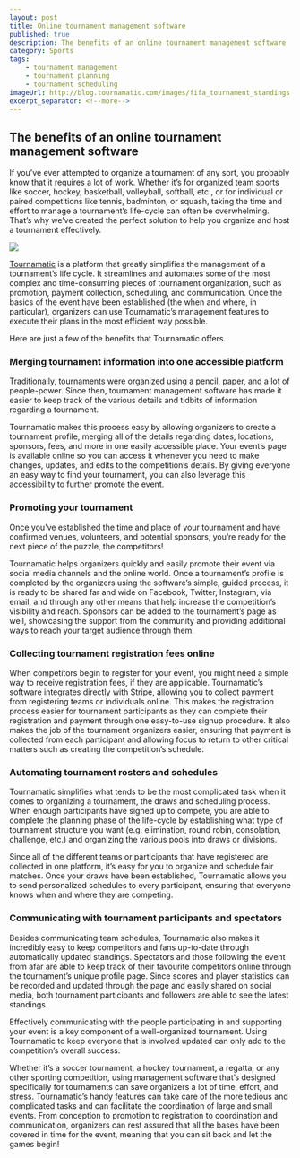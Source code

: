 ```yaml
---
layout: post
title: Online tournament management software
published: true
description: The benefits of an online tournament management software
category: Sports
tags:
    - tournament management
    - tournament planning
    - tournament scheduling
imageUrl: http://blog.tournamatic.com/images/fifa_tournament_standings.jpg
excerpt_separator: <!--more-->
---
```



## The benefits of an online tournament management software

If you’ve ever attempted to organize a tournament of any sort, you probably know that it requires a lot of work. Whether it’s for organized team sports like soccer, hockey, basketball, volleyball, softball, etc., or for individual or paired competitions like tennis, badminton, or squash, taking the time and effort to manage a tournament’s life-cycle can often be overwhelming. That’s why we’ve created the perfect solution to help you organize and host a tournament effectively. 
<!--more-->
![](/images/fifa_tournament_standings.jpg)

[Tournamatic](https://www.tournamatic.com) is a platform that greatly simplifies the management of a tournament’s life cycle. It streamlines and automates some of the most complex and time-consuming pieces of tournament organization, such as promotion, payment collection, scheduling, and communication. Once the basics of the event have been established (the when and where, in particular), organizers can use Tournamatic’s management features to execute their plans in the most efficient way possible.

Here are just a few of the benefits that Tournamatic offers.

### Merging tournament information into one accessible platform
Traditionally, tournaments were organized using a pencil, paper, and a lot of people-power. Since then, tournament management software has made it easier to keep track of the various details and tidbits of information regarding a tournament. 

Tournamatic makes this process easy by allowing organizers to create a tournament profile, merging all of the details regarding dates, locations, sponsors, fees, and more in one easily accessible place. Your event’s page is available online so you can access it whenever you need to make changes, updates, and edits to the competition’s details. By giving everyone an easy way to find your tournament, you can also leverage this accessibility to further promote the event. 

### Promoting your tournament
Once you’ve established the time and place of your tournament and have confirmed venues, volunteers, and potential sponsors, you’re ready for the next piece of the puzzle, the competitors!  

Tournamatic helps organizers quickly and easily promote their event via social media channels and the online world. Once a tournament’s profile is completed by the organizers using the software’s simple, guided process, it is ready to be shared far and wide on Facebook, Twitter, Instagram, via email, and through any other means that help increase the competition’s visibility and reach. Sponsors can be added to the tournament’s page as well, showcasing the support from the community and providing additional ways to reach your target audience through them. 

### Collecting tournament registration fees online
When competitors begin to register for your event, you might need a simple way to receive registration fees, if they are applicable. Tournamatic’s software integrates directly with Stripe, allowing you to collect payment from registering teams or individuals online. This makes the registration process easier for tournament participants as they can complete their registration and payment through one easy-to-use signup procedure. It also makes the job of the tournament organizers easier, ensuring that payment is collected from each participant and allowing focus to return to other critical matters such as creating the competition’s schedule. 

### Automating tournament rosters and schedules
Tournamatic simplifies what tends to be the most complicated task when it comes to organizing a tournament, the draws and scheduling process. When enough participants have signed up to compete, you are able to complete the planning phase of the life-cycle by establishing what type of tournament structure you want (e.g. elimination, round robin, consolation, challenge, etc.) and organizing the various pools into draws or divisions. 

Since all of the different teams or participants that have registered are collected in one platform, it’s easy for you to organize and schedule fair matches. Once your draws have been established, Tournamatic allows you to send personalized schedules to every participant, ensuring that everyone knows when and where they are competing.

### Communicating with tournament participants and spectators
Besides communicating team schedules, Tournamatic also makes it incredibly easy to keep competitors and fans up-to-date through automatically updated standings. Spectators and those following the event from afar are able to keep track of their favourite competitors online through the tournament’s unique profile page. Since scores and player statistics can be recorded and updated through the page and easily shared on social media, both tournament participants and followers are able to see the latest standings. 

Effectively communicating with the people participating in and supporting your event is a key component of a well-organized tournament. Using Tournamatic to keep everyone that is involved updated can only add to the competition’s overall success. 

Whether it’s a soccer tournament, a hockey tournament, a regatta, or any other sporting competition, using management software that’s designed specifically for tournaments can save organizers a lot of time, effort, and stress. Tournamatic’s handy features can take care of the more tedious and complicated tasks and can facilitate the coordination of large and small events. From conception to promotion to registration to coordination and communication, organizers can rest assured that all the bases have been covered in time for the event, meaning that you can sit back and let the games begin!

